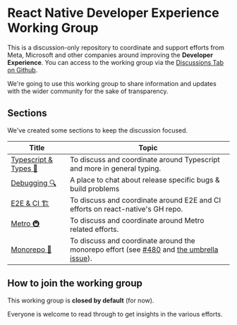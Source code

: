 # React Native Developer Experience Working Group

This is a discussion-only repository to coordinate and support efforts from Meta, Microsoft and other companies around improving the **Developer Experience**. 
You can access to the working group via the [Discussions Tab on Github](https://github.com/react-native-community/developer-experience-wg/discussions).

We're going to use this working group to share information and updates with the wider community for the sake of transparency.

## Sections

We've created some sections to keep the discussion focused.

| Title | Topic |
| --- | --- |
| [Typescript & Types 🌊](https://github.com/react-native-community/developer-experience-wg/discussions/categories/typescript-types) | To discuss and coordinate around Typescript and more in general typing. |
| [Debugging 🔍](https://github.com/react-native-community/developer-experience-wg/discussions/categories/debugging) | A place to chat about release specific bugs & build problems |
| [E2E & CI 🏗](https://github.com/react-native-community/developer-experience-wg/discussions/categories/e2e-ci) | To discuss and coordinate around E2E and CI efforts on react-native's GH repo. |
| [Metro 🚇](https://github.com/react-native-community/developer-experience-wg/discussions/categories/metro) | To discuss and coordinate around Metro related efforts. |
| [Monorepo 🚝](https://github.com/react-native-community/developer-experience-wg/discussions/categories/monorepo) | To discuss and coordinate around the monorepo effort (see [#480](https://github.com/react-native-community/discussions-and-proposals/pull/480) and [the umbrella issue](https://github.com/facebook/react-native/issues/34692)). |


## How to join the working group

This working group is **closed by default** (for now).

Everyone is welcome to read through to get insights in the various efforts.
